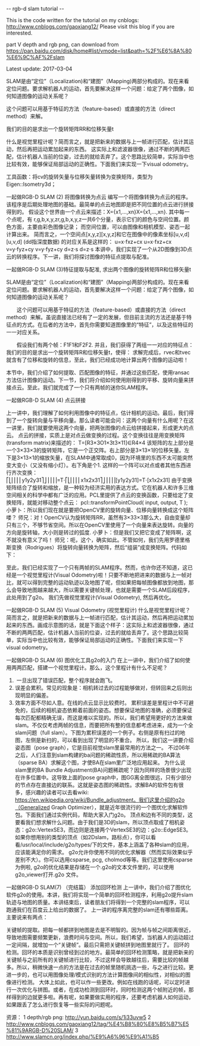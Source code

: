 -- rgb-d slam tutorial --

This is the code written for the tutorial on my cnblogs:
    http://www.cnblogs.com/gaoxiang12/
    Please visit this blog if you are interested.


part V depth and rgb png, can download from
https://pan.baidu.com/disk/home#list/vmode=list&path=%2F%E6%8A%80%E6%9C%AF%2Fslam

Latest update: 2017-03-04


SLAM是由“定位”（Localization)和“建图”（Mapping)两部分构成的。现在来看定位问题。要求解机器人的运动，首先要解决这样一个问题：给定了两个图像，如何知道图像的运动关系呢？

这个问题可以用基于特征的方法（feature-based）或直接的方法（direct method）来解。

我们的目的是求出一个旋转矩阵RR和位移矢量t

什么是视觉里程计呢？简而言之，就是把新来的数据与上一帧进行匹配，估计其运动，然后再把运动累加起来的东西。
这实际上和滤波器很像，通过不断的两两匹配，估计机器人当前的位姿，过去的就给丢弃了。这个思路比较简单，实际当中也比较有效，能够保证局部运动的正确性。下面我们来实现一下visual odometry。

工具函数：将cv的旋转矢量与位移矢量转换为变换矩阵，类型为Eigen::Isometry3d； 


一起做RGB-D SLAM (2) 将图像转换为点云
编写一个将图像转换为点云的程序。该程序是后期处理地图的基础。最简单的点云地图即是把不同位置的点云进行拼接得到的。
假设这个世界由一个点云来描述：X={x1,…,xn}X={x1,…,xn}. 其中每一个点呢，有 r,g,b,x,y,zr,g,b,x,y,z一共6个分量，表示它们的颜色与空间位置。颜色方面，主要由彩色图像记录； 而空间位置，可以由图像和相机模型、姿态一起计算出来。
简而言之，一个空间点[x,y,z][x,y,z]和它在图像中的像素坐标[u,v,d][u,v,d] (dd指深度数据) 的对应关系是这样的：
u=x⋅fxz+cx
u=x⋅fxz+cx
v=y⋅fyz+cy
v=y⋅fyz+cy
d=z⋅s
d=z⋅s
本讲中，我们实现了一个从2D图像到3D点云的转换程序。下一讲，我们将探讨图像的特征点提取与配准。

一起做RGB-D SLAM (3)特征提取与配准, 求出两个图像的旋转矩阵R和位移矢量t

SLAM是由“定位”（Localization)和“建图”（Mapping)两部分构成的。现在来看定位问题。要求解机器人的运动，首先要解决这样一个问题：给定了两个图像，如何知道图像的运动关系呢？

　　这个问题可以用基于特征的方法（feature-based）或直接的方法（direct method）来解。虽说直接法已经有了一定的发展，但目前主流的方法还是基于特征点的方式。在后者的方法中，首先你需要知道图像里的“特征”，以及这些特征的一一对应关系。

　　假设我们有两个帧：F1F1和F2F2. 并且，我们获得了两组一一对应的特征点：
我们的目的是求出一个旋转矩阵R和位移矢量t，使得：
求解完成后，rvec和tvec就含有了位移和旋转的信息，至此，我们已经成功地计算出两个图像的运动啦！

本节中，我们介绍了如何提取、匹配图像的特征，并通过这些匹配，使用ransac方法估计图像的运动。下一节，我们将介绍如何使用刚得到的平移、旋转向量来拼接点云。至此，我们就完成了一个只有两帧的迷你SLAM程序。

一起做RGB-D SLAM (4)  点云拼接

上一讲中，我们理解了如何利用图像中的特征点，估计相机的运动。最后，我们得到了一个旋转向量与平移向量。那么读者可能会问：这两个向量有什么用呢？在这一讲里，我们就要使用这两个向量，把两张图像的点云给拼接起来，形成更大的点云。
点云的拼接，实质上是对点云做变换的过程。这个变换往往是用变换矩阵(transform matrix)来描述的：
T=[R3×3O1×3t3×11]∈R4×4
该矩阵的左上部分是一个3×33×3的旋转矩阵，它是一个正交阵。右上部分是3×13×1的位移矢量。左下是3×13×1的缩放矢量，在SLAM中通常取成0，因为环境里的东西不太可能突然变大变小（又没有缩小灯）。右下角是个1. 这样的一个阵可以对点或者其他东西进行齐次变换：
⎡⎣⎢⎢⎢⎢y1y2y31⎤⎦⎥⎥⎥⎥=T⋅⎡⎣⎢⎢⎢⎢x1x2x31⎤⎦⎥⎥⎥⎥[y1y2y31]=T⋅[x1x2x31]
由于变换矩阵结合了旋转和缩放，是一种较为经济实用的表达方式。它在机器人和许多三维空间相关的科学中都有广泛的应用。PCL里提供了点云的变换函数，只要给定了变换矩阵，就能对移动整个点云：
pcl::transformPointCloud( input, output, T );
小萝卜：所以我们现在就是要把OpenCV里的旋转向量、位移向量转换成这个矩阵喽？
师兄：对！OpenCV认为旋转矩阵RR，虽然有3×33×3那么大，自由变量却只有三个，不够节省空间。所以在OpenCV里使用了一个向量来表达旋转。向量的方向是旋转轴，大小则是转过的弧度.
小萝卜：但是我们又把它变成了矩阵啊，这不就没有意义了吗！
师兄：呃，这个，确实如此。不管如何，我们先用罗德里格斯变换（Rodrigues）将旋转向量转换为矩阵，然后“组装”成变换矩阵。代码如下：

至此，我们已经实现了一个只有两帧的SLAM程序。然而，也许你还不知道，这已经是一个视觉里程计(Visual Odometry)啦！只要不断地把进来的数据与上一帧对比，就可以得到完整的运动轨迹以及地图了呢，但如果把每帧图像都放到地图，那么会导致地图越来越大，所以需要关键帧处理，也就是需要一个SLAM后段程序，此处用到了g2o。
我们先做视觉里程计(Visual Odometry), 然后再优化。

一起做RGB-D SLAM (5)  Visual Odometry (视觉里程计)
什么是视觉里程计呢？简而言之，就是把新来的数据与上一帧进行匹配，估计其运动，然后再把运动累加起来的东西。画成示意图的话，就是下面这个样子：这实际上和滤波器很像，通过不断的两两匹配，估计机器人当前的位姿，过去的就给丢弃了。这个思路比较简单，实际当中也比较有效，能够保证局部运动的正确性。下面我们来实现一下visual odometry。

一起做RGB-D SLAM (6)   图优化工具g2o的入门
在上一讲中，我们介绍了如何使用两两匹配，搭建一个视觉里程计。那么，这个里程计有什么不足呢？
1.  一旦出现了错误匹配，整个程序就会跑飞。
2. 误差会累积。常见的现象是：相机转过去的过程能够做对，但转回来之后则出现明显的偏差。
3. 效率方面不尽如人意。在线的点云显示比较费时。
累积误差是里程计中不可避免的，后续的相机姿态依赖着前面的姿态。想要保证地图的准确，必须要保证每次匹配都精确无误，而这是难以实现的。所以，我们希望用更好的方法来做slam。不仅仅考虑两帧的信息，而要把所有整的信息都考虑进来，成为一个全slam问题（full slam）。下图为累积误差的一个例子。右侧是原有扫过的地图，左侧是新扫的，可以看到出现了明显的不重合。
所以，我们这一讲要介绍姿态图（pose graph），它是目前视觉slam里最常用的方法之一。
不过06年之后，人们注意到slam构建的ba问题的稀疏性质，所以用稀疏的BA算法（sparse BA）求解这个图，才使BA在slam里广泛地应用起来。
为什么说slam里的BA  Bundle Adjustment(BA)问题稀疏呢？因为同样的场景很少出现在许多位置中。这导致上面的pose graph中，图GG离全图很远，只有少部分的节点存在直接边的联系。这就是姿态图的稀疏性。求解BA的软件包有很多，感兴趣的读者可以去看wiki: https://en.wikipedia.org/wiki/Bundle_adjustment。我们这里介绍的g2o（Generalized Graph Optimizer），就是近年很流行的一个图优化求解软件包。下面我们通过实例代码，帮助大家入门g2o。
顶点和边有不同的类型，这要看我们想求解什么问题。由于我们是3D的slam，所以顶点取成了相机姿态：g2o::VertexSE3，而边则是连接两个VertexSE3的边：g2o::EdgeSE3。如果你想用别的类型的顶点（如2Dslam，路标点），你可以看看/usr/local/include/g2o/types/下的文件，基本上涵盖了各种slam的应用，应该能满足你的需求。
g2o允许你使用不同的优化求解器（然而实际效果似乎差别不大）。你可以选用csparse, pcg, cholmod等等。我们这里使用csparse为例啦, g2o的优化结果是存储在一个.g2o的文本文件里的，可以使用g2o_viewer打开.g2o 文件。

一起做RGB-D SLAM(7) （完结篇） 添加回环检测
上一讲中，我们介绍了图优化软件g2o的使用。本讲，我们将实现一个简单的回环检测程序，利用g2o提升slam轨迹与地图的质量。本讲结束后，读者朋友们将得到一个完整的slam程序，可以跑通我们在百度云上给出的数据了。
上一讲的程序离完整的slam还有哪些距离。主要说来有两点：

关键帧的提取。把每一帧都拼到地图是去是不明智的。因为帧与帧之间距离很近，导致地图需要频繁更新，浪费时间与空间。所以，我们希望，当机器人的运动超过一定间隔，就增加一个“关键帧”。最后只需把关键帧拼到地图里就行了。
回环的检测。回环的本质是识别曾经到过的地方。最简单的回环检测策略，就是把新来的关键帧与之前所有的关键帧进行比较，不过这样会导致越往后，需要比较的帧越多。所以，稍微快速一点的方法是在过去的帧里随机挑选一些，与之进行比较。更进一步的，也可以用图像处理/模式识别的方法计算图像间的相似性，对相似的图像进行检测。
大体上如此，也可以作一些更改。例如在线跑的话呢，可以定时进行一次优化与拼图。或者，在成功检测到回环时，同时检测这两个帧附近的帧，那样得到的边就更多啦。再有呢，如果要做实用的程序，还要考虑机器人如何运动，如果跟丢了怎么进行恢复等一些实际的问题呢。

资源： 
1 depth/rgb png: http://yun.baidu.com/s/1i33uvw5
2 http://www.cnblogs.com/gaoxiang12/tag/%E4%B8%80%E8%B5%B7%E5%81%9ARGB-D%20SLAM/
3 http://www.slamcn.org/index.php/%E9%A6%96%E9%A1%B5



